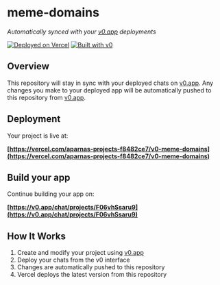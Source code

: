 # meme-domains

*Automatically synced with your [v0.app](https://v0.app) deployments*

[![Deployed on Vercel](https://img.shields.io/badge/Deployed%20on-Vercel-black?style=for-the-badge&logo=vercel)](https://vercel.com/aparnas-projects-f8482ce7/v0-meme-domains)
[![Built with v0](https://img.shields.io/badge/Built%20with-v0.app-black?style=for-the-badge)](https://v0.app/chat/projects/F06vhSsaru9)

## Overview

This repository will stay in sync with your deployed chats on [v0.app](https://v0.app).
Any changes you make to your deployed app will be automatically pushed to this repository from [v0.app](https://v0.app).

## Deployment

Your project is live at:

**[https://vercel.com/aparnas-projects-f8482ce7/v0-meme-domains](https://vercel.com/aparnas-projects-f8482ce7/v0-meme-domains)**

## Build your app

Continue building your app on:

**[https://v0.app/chat/projects/F06vhSsaru9](https://v0.app/chat/projects/F06vhSsaru9)**

## How It Works

1. Create and modify your project using [v0.app](https://v0.app)
2. Deploy your chats from the v0 interface
3. Changes are automatically pushed to this repository
4. Vercel deploys the latest version from this repository